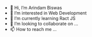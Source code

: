 - 👋 Hi, I’m Arindam Biswas
- 👀 I’m interested in Web Development
- 🌱 I’m currently learning Ract JS
- 💞️ I’m looking to collaborate on ...
- 📫 How to reach me ...

<!---
BiswasAri10/BiswasAri10 is a ✨ special ✨ repository because its `README.md` (this file) appears on your GitHub profile.
You can click the Preview link to take a look at your changes.
--->
